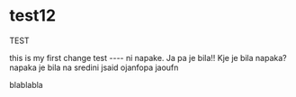 # test12
TEST

this is my first change test ---- ni napake. Ja pa je bila!!
Kje je bila napaka? napaka je bila na sredini jsaid
ojanfopa
jaoufn

blablabla

